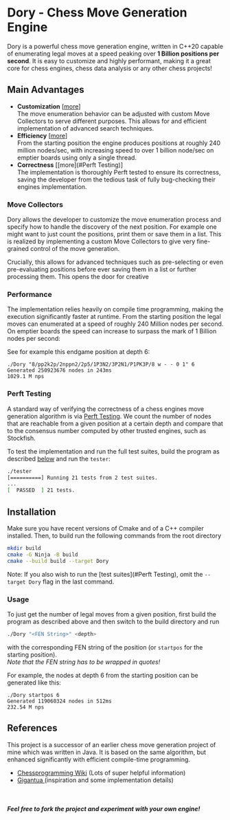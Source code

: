 # Dory - Chess Move Generation Engine

Dory is a powerful chess move generation engine, written in C++20 capable of enumerating legal moves at a speed peaking over **1 Billion positions per second**. It is easy to customize and highly performant, making it a great core for chess engines, chess data analysis or any other chess projects!

## Main Advantages

- **Customization** [[more](#Move-Collectors)]</br>
  The move enumeration behavior can be adjusted with custom Move Collectors to serve different purposes. This allows for and efficient implementation of advanced search techniques.
- **Efficiency** [[more](#Performance)]</br>
  From the starting position the engine produces positions at roughly 240 million nodes/sec, with increasing speed to over 1 billion node/sec on emptier boards using only a single thread.
- **Correctness** [[more](#Perft Testing)]</br>
  The implementation is thoroughly Perft tested to ensure its correctness, saving the developer from the tedious task of fully bug-checking their engines implementation.

### Move Collectors

Dory allows the developer to customize the move enumeration process and specify how to handle the discovery of the next position. For example one might want to just count the positions, print them or save them in a list. This is realized by implementing a custom Move Collectors to give very fine-grained control of the move generation.

Crucially, this allows for advanced techniques such as pre-selecting or even pre-evaluating positions before ever saving them in a list or further processing them. This opens the door for creative 

### Performance

The implementation relies heavily on compile time programming, making the execution significantly faster at runtime. From the starting position the legal moves can enumerated at a speed of roughly 240 Million nodes per second. On emptier boards the speed can increase to surpass the mark of 1 Billion nodes per second:

See for example this endgame position at depth 6:

```
./Dory "8/pp2k2p/2nppn2/2p5/1P3N2/3P2N1/P1PK3P/8 w - - 0 1" 6
Generated 250923676 nodes in 243ms
1029.1 M nps
```

### Perft Testing

A standard way of verifying the correctness of a chess engines move generation algorithm is via [Perft Testing](https://www.chessprogramming.org/Perft). We count the number of nodes that are reachable from a given position at a certain depth and compare that to the consensus number computed by other trusted engines, such as Stockfish.

To test the implementation and run the full test suites, build the program as described [below](#Installation) and run the `tester`:

```bash
./tester
[==========] Running 21 tests from 2 test suites.
...
[  PASSED  ] 21 tests.
```

## Installation

Make sure you have recent versions of Cmake and of a C++ compiler installed. Then, to build run the following commands from the root directory

```bash
mkdir build
cmake -G Ninja -B build
cmake --build build --target Dory
```

Note: If you also wish to run the [test suites](#Perft Testing), omit the `--target Dory` flag in the last command.

### Usage

To just get the number of legal moves from a given position, first build the program as described above and then switch to the build directory and run

```bash
./Dory "<FEN String>" <depth>
```

with the corresponding FEN string of the position (or `startpos` for the starting position). </br>
*Note that the FEN string has to be wrapped in quotes!*

For example, the nodes at depth 6 from the starting position can be generated like this:

```
./Dory startpos 6
Generated 119060324 nodes in 512ms
232.54 M nps
```

## References

This project is a successor of an earlier chess move generation project of mine which was written in Java. It is based on the same algorithm, but enhanced significantly with efficient compile-time programming.

- [Chessprogramming Wiki](https://www.chessprogramming.org) (Lots of super helpful information)
- [Gigantua ](https://github.com/Gigantua/Gigantua) (inspiration and some implementation details)

</br>

##### Feel free to fork the project and experiment with your own engine!
